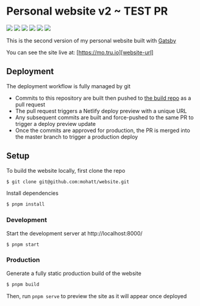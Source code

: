 # Personal website v2 ~ TEST PR
[![][ci-img]][ci-url] [![][netlify-img]][netlify-url] [![][website-img]][website-url] [![][gatsby-img]][gatsby-url] [![][s-headers-img]][s-headers-url] [![][observatory-img]][observatory-url]

This is the second version of my personal website built with [Gatsby](https://www.gatsbyjs.org/)

You can see the site live at: [https://mo.tru.io][website-url]

## Deployment
The deployment workflow is fully managed by git
- Commits to this repository are built then pushed to [the build repo](https://github.com/mohatt/mohatt.github.io) as a pull request
- The pull request triggers a Netlify deploy preview with a unique URL
- Any subsequent commits are built and force-pushed to the same PR to trigger a deploy preview update
- Once the commits are approved for production, the PR is merged into the master branch to trigger a production deploy

## Setup

To build the website locally, first clone the repo
```sh
$ git clone git@github.com:mohatt/website.git
```

Install dependencies
```sh
$ pnpm install
```

### Development

Start the development server at http://localhost:8000/
```sh
$ pnpm start
```

### Production

Generate a fully static production build of the website
```sh
$ pnpm build
```

Then, run `pnpm serve` to preview the site as it will appear once deployed


[ci-url]: https://github.com/mohatt/website/actions/workflows/main.yml
[ci-img]: https://img.shields.io/github/workflow/status/mohatt/website/CI/master?logo=github
[netlify-url]: https://app.netlify.com/sites/mohatt/deploys
[netlify-img]: https://img.shields.io/netlify/a466eccc-c643-4f0e-bb6e-34e847cd259e?logo=netlify&logoColor=white
[gatsby-url]: https://github.com/gatsbyjs/gatsby/blob/gatsby%403.4.0/packages/gatsby/CHANGELOG.md
[gatsby-img]: https://img.shields.io/badge/gatsby-v3.4-blueviolet.svg?logo=gatsby
[website-url]: https://mo.tru.io
[website-img]: https://img.shields.io/website?logo=statuspal&url=https%3A%2F%2Fmo.tru.io
[s-headers-url]: https://securityheaders.com/?followRedirects=on&q=mo.tru.io
[s-headers-img]: https://img.shields.io/security-headers?label=s-headers&logo=curl&url=http%3A%2F%2Fmo.tru.io
[observatory-url]: https://observatory.mozilla.org/analyze/mo.tru.io
[observatory-img]: https://img.shields.io/mozilla-observatory/grade/mo.tru.io?logo=mozilla
